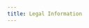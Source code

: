 ```yaml
---
title: Legal Information
---
```

# 

<legal-accordion appname="database" id="legal-accordion"></legal-accordion>
